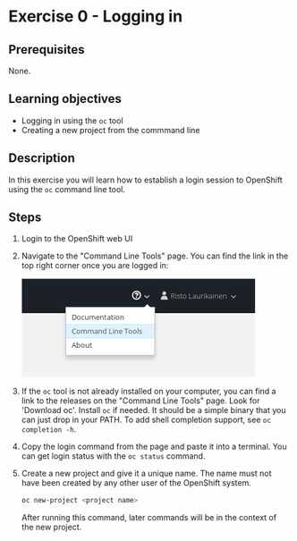 # Exercise 0 - Logging in

## Prerequisites

None.

## Learning objectives

* Logging in using the `oc` tool
* Creating a new project from the commmand line

## Description

In this exercise you will learn how to establish a login session to OpenShift
using the `oc` command line tool.

## Steps

1. Login to the OpenShift web UI

2. Navigate to the "Command Line Tools" page. You can find the link in the top
   right corner once you are logged in:

   ![Command Line Tools](cli-tools-in-webui.png)

3. If the `oc` tool is not already installed on your computer, you can find a
   link to the releases on the "Command Line Tools" page. Look for 'Download oc'.
   Install `oc` if needed. It should be a simple binary that you can just 
   drop in your PATH. To add shell completion support, see `oc completion -h`.

4. Copy the login command from the page and paste it into a terminal. You can
   get login status with the `oc status` command.

5. Create a new project and give it a unique name. The name must not have been
   created by any other user of the OpenShift system.
   ```bash
   oc new-project <project name>
   ```
   After running this command, later commands will be in the context of the new
   project.
